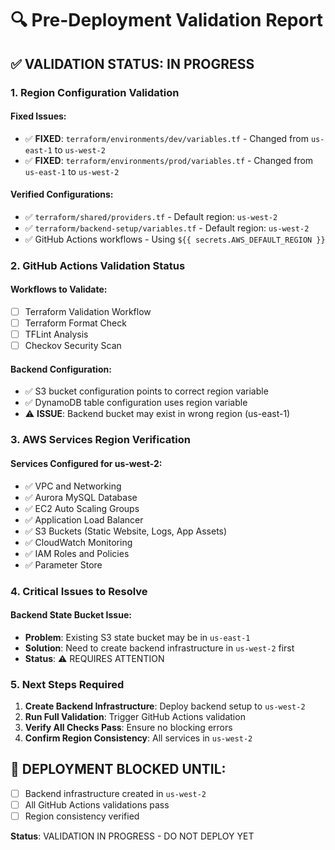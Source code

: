 # 🔍 Pre-Deployment Validation Report

## ✅ VALIDATION STATUS: IN PROGRESS

### 1. Region Configuration Validation

#### Fixed Issues:
- ✅ **FIXED**: `terraform/environments/dev/variables.tf` - Changed from `us-east-1` to `us-west-2`
- ✅ **FIXED**: `terraform/environments/prod/variables.tf` - Changed from `us-east-1` to `us-west-2`

#### Verified Configurations:
- ✅ `terraform/shared/providers.tf` - Default region: `us-west-2`
- ✅ `terraform/backend-setup/variables.tf` - Default region: `us-west-2`
- ✅ GitHub Actions workflows - Using `${{ secrets.AWS_DEFAULT_REGION }}`

### 2. GitHub Actions Validation Status

#### Workflows to Validate:
- [ ] Terraform Validation Workflow
- [ ] Terraform Format Check
- [ ] TFLint Analysis
- [ ] Checkov Security Scan

#### Backend Configuration:
- ✅ S3 bucket configuration points to correct region variable
- ✅ DynamoDB table configuration uses region variable
- ⚠️ **ISSUE**: Backend bucket may exist in wrong region (us-east-1)

### 3. AWS Services Region Verification

#### Services Configured for us-west-2:
- ✅ VPC and Networking
- ✅ Aurora MySQL Database
- ✅ EC2 Auto Scaling Groups
- ✅ Application Load Balancer
- ✅ S3 Buckets (Static Website, Logs, App Assets)
- ✅ CloudWatch Monitoring
- ✅ IAM Roles and Policies
- ✅ Parameter Store

### 4. Critical Issues to Resolve

#### Backend State Bucket Issue:
- **Problem**: Existing S3 state bucket may be in `us-east-1`
- **Solution**: Need to create backend infrastructure in `us-west-2` first
- **Status**: ⚠️ REQUIRES ATTENTION

### 5. Next Steps Required

1. **Create Backend Infrastructure**: Deploy backend setup to `us-west-2`
2. **Run Full Validation**: Trigger GitHub Actions validation
3. **Verify All Checks Pass**: Ensure no blocking errors
4. **Confirm Region Consistency**: All services in `us-west-2`

## 🚨 DEPLOYMENT BLOCKED UNTIL:
- [ ] Backend infrastructure created in `us-west-2`
- [ ] All GitHub Actions validations pass
- [ ] Region consistency verified

**Status**: VALIDATION IN PROGRESS - DO NOT DEPLOY YET